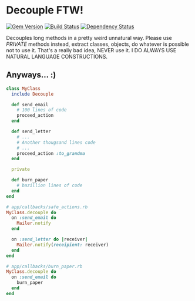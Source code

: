 # Decouple FTW!
[![Gem Version](https://badge.fury.io/rb/decouple.png)](http://badge.fury.io/rb/decouple)
[![Build Status](https://travis-ci.org/einzige/decouple.png?branch=master)](https://travis-ci.org/einzige/decouple)
[![Dependency Status](https://gemnasium.com/einzige/decouple.png)](https://gemnasium.com/einzige/decouple)

Decouples long methods in a pretty weird unnatural way. Please use _PRIVATE_ methods instead, extract classes, objects, do whatever is possible not to use it. That's a really bad idea, NEVER use it. I DO ALWAYS USE NATURAL LANGUAGE CONSTRUCTIONS.

## Anyways... :)

```ruby
class MyClass
  include Decouple

  def send_email
    # 100 lines of code
    proceed_action
  end

  def send_letter
    # ...
    # Another thougsand lines code
    # ...
    proceed_action :to_grandma
  end

  private

  def burn_paper
    # bazillion lines of code
  end
end

# app/callbacks/safe_actions.rb
MyClass.decouple do
  on :send_email do
    Mailer.notify
  end

  on :send_letter do |receiver|
    Mailer.notify(receipient: receiver)
  end
end

# app/callbacks/burn_paper.rb
MyClass.decouple do
  on :send_email do
    burn_paper
  end
end
```

